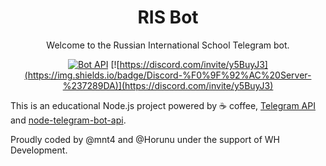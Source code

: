 <h1 align="center">RIS Bot</h1>

<div align="center">

Welcome to the Russian International School Telegram bot.

[![Bot API](https://img.shields.io/badge/Bot%20API-v.4.8.0-00aced.svg?style=flat-square&logo=telegram)](https://core.telegram.org/bots/api)
[![https://discord.com/invite/y5BuyJ3](https://img.shields.io/badge/Discord-%F0%9F%92%AC%20Server-%237289DA)](https://discord.com/invite/y5BuyJ3)
</div>


This is an educational Node.js project powered by ☕ coffee, [Telegram API](https://core.telegram.org/bots/api) and [node-telegram-bot-api](https://github.com/yagop/node-telegram-bot-api).


Proudly coded by @mnt4 and @Horunu under the support of WH Development.
